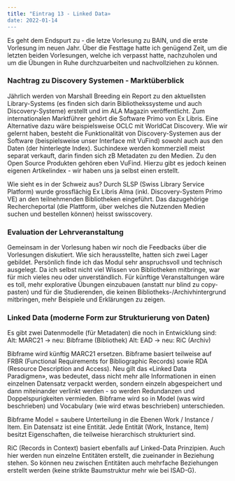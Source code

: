 ```yaml
---
title: "Eintrag 13 - Linked Data»
date: 2022-01-14
---
```


Es geht dem Endspurt zu - die letze Vorlesung zu BAIN, und die erste Vorlesung im neuen Jahr. Über die Festtage hatte ich genügend Zeit, um die letzten beiden Vorlesungen, welche ich verpasst hatte, nachzuholen und um die Übungen in Ruhe durchzuarbeiten und nachvollziehen zu können. 

### Nachtrag zu Discovery Systemen - Marktüberblick
Jährlich werden von Marshall Breeding ein Report zu den aktuellsten Library-Systems (es finden sich darin Bibliothekssysteme und auch Discovery-Systeme) erstellt und im ALA Magazin veröffentlicht. Zum internationalen Marktführer gehört die Software Primo von Ex Libris. Eine Alternative dazu wäre beispielsweise OCLC mit WorldCat Discovery. Wie wir gelernt haben, besteht die Funktionalität von Discovery-Systemen aus der Software (beispielsweise unser Interface mit VuFind) sowohl auch aus den Daten (der hinterlegte Index). Suchindexe werden kommerziell meist separat verkauft, darin finden sich zB Metadaten zu den Medien. Zu den Open Source Produkten gehören eben VuFind. Hierzu gibt es jedoch keinen eigenen Artikelindex - wir haben uns ja selbst einen erstellt. 

Wie sieht es in der Schweiz aus?
Durch SLSP (Swiss Library Service Platform) wurde grossflächig Ex Libris Alma (inkl. Discovery-System Primo VE) an den teilnehmenden Bibliotheken eingeführt. Das dazugehörige Rechercheportal (die Plattform, über welches die Nutzenden Medien suchen und bestellen können) heisst swisscovery. 

### Evaluation der Lehrveranstaltung
Gemeinsam in der Vorlesung haben wir noch die Feedbacks über die Vorlesungen diskutiert. Wie sich herausstellte, hatten sich zwei Lager gebildet. Persönlich finde ich das Modul sehr anspruchsvoll und technisch ausgelegt. Da ich selbst nicht viel Wissen von Bibliotheken mitbringe, war für mich vieles neu oder unverständlich. Für künftige Veranstaltungen wäre es toll, mehr explorative Übungen einzubauen (anstatt nur blind zu copy-pasten) und für die Studierenden, die keinen Bibliotheks-/Archivhintergrund mitbringen, mehr Beispiele und Erklärungen zu zeigen. 

### Linked Data (moderne Form zur Strukturierung von Daten)
Es gibt zwei Datenmodelle (für Metadaten) die noch in Entwicklung sind:
Alt: MARC21 -> neu: Bibframe (Bibliothek)
Alt: EAD -> neu: RiC (Archiv)

Bibframe wird künftig MARC21 ersetzen. Bibframe basiert teilweise auf FRBR (Functional Requirements for Bibliographic Records) sowie RDA (Resource Description and Access). Neu gilt das «Linked Data Paradigmen», was bedeutet, dass nicht mehr alle Informationen in einen einzelnen Datensatz verpackt werden, sondern einzeln abgespeichert und dann miteinander verlinkt werden - so werden Redundanzen und Doppelspurigkeiten vermieden.
Bibframe wird so in Model (was wird beschrieben) und Vocabulary (wie wird etwas beschrieben) unterschieden. 

Bibframe Model = saubere Unterteilung in die Ebenen Work / Instance / Item. Ein Datensatz ist eine Entität. Jede Entität (Work, Instance, Item) besitzt Eigenschaften, die teilweise hierarchisch strukturiert sind. 

RiC (Records in Context) basiert ebenfalls auf Linked-Data Prinzipien. Auch hier werden nun einzelne Entitäten erstellt, die zueinander in Beziehung stehen. So können neu zwischen Entitäten auch mehrfache  Beziehungen erstellt werden (keine strikte Baumstruktur mehr wie bei ISAD-G). 








